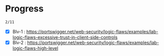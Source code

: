 # Progress

```bash
2/11
```

- [x] Blv-1 : https://portswigger.net/web-security/logic-flaws/examples/lab-logic-flaws-excessive-trust-in-client-side-controls
- [x] Blv-2 : https://portswigger.net/web-security/logic-flaws/examples/lab-logic-flaws-high-level
